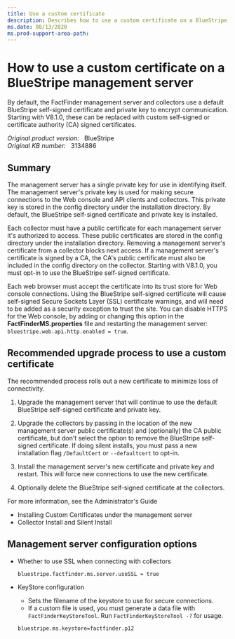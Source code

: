 ```yaml
---
title: Use a custom certificate
description: Describes how to use a custom certificate on a BlueStripe management server.
ms.date: 08/13/2020
ms.prod-support-area-path: 
---
```

# How to use a custom certificate on a BlueStripe management server

By default, the FactFinder management server and collectors use a default BlueStripe self-signed certificate and private key to encrypt communication. Starting with V8.1.0, these can be replaced with custom self-signed or certificate authority (CA) signed certificates.

_Original product version:_ &nbsp; BlueStripe  
_Original KB number:_ &nbsp; 3134886

## Summary

The management server has a single private key for use in identifying itself. The management server's private key is used for making secure connections to the Web console and API clients and collectors. This private key is stored in the config directory under the installation directory. By default, the BlueStripe self-signed certificate and private key is installed.

Each collector must have a public certificate for each management server it's authorized to access. These public certificates are stored in the config directory under the installation directory. Removing a management server's certificate from a collector blocks next access. If a management server's certificate is signed by a CA, the CA's public certificate must also be included in the config directory on the collector. Starting with V8.1.0, you must opt-in to use the BlueStripe self-signed certificate.

Each web browser must accept the certificate into its trust store for Web console connections. Using the BlueStripe self-signed certificate will cause self-signed Secure Sockets Layer (SSL) certificate warnings, and will need to be added as a security exception to trust the site. You can disable HTTPS for the Web console, by adding or changing this option in the **FactFinderMS.properties** file and restarting the management server: `bluestripe.web.api.http.enabled = true`.

## Recommended upgrade process to use a custom certificate

The recommended process rolls out a new certificate to minimize loss of connectivity.

1. Upgrade the management server that will continue to use the default BlueStripe self-signed certificate and private key.

2. Upgrade the collectors by passing in the location of the new management server public certificate(s) and (optionally) the CA public certificate, but don't select the option to remove the BlueStripe self-signed certificate. If doing silent installs, you must pass a new installation flag `/DefaultCert` or `--defaultcert` to opt-in.

3. Install the management server's new certificate and private key and restart. This will force new connections to use the new certificate.

4. Optionally delete the BlueStripe self-signed certificate at the collectors.

For more information, see the Administrator's Guide

- Installing Custom Certificates under the management server
- Collector Install and Silent Install

## Management server configuration options

- Whether to use SSL when connecting with collectors

    ```console
    bluestripe.factfinder.ms.server.useSSL = true
    ```

- KeyStore configuration

  - Sets the filename of the keystore to use for secure connections.
  - If a custom file is used, you must generate a data file with `FactFinderKeyStoreTool`. Run `FactFinderKeyStoreTool -?` for usage.  

  ```console
  bluestripe.ms.keystore=factfinder.p12
  ```
